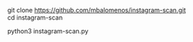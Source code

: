 git clone https://github.com/mbalomenos/instagram-scan.git      
cd instagram-scan

python3 instagram-scan.py
